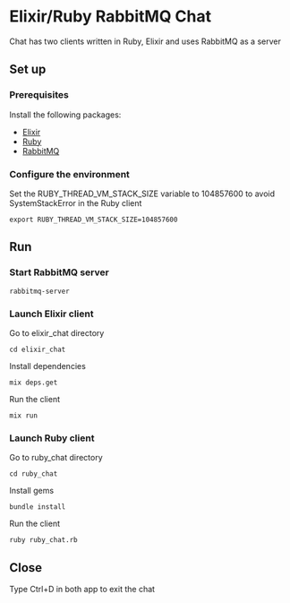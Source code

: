 # Elixir/Ruby RabbitMQ Chat
Chat has two clients written in Ruby, Elixir and uses RabbitMQ as a server

## Set up
### Prerequisites
Install the following packages:
* [Elixir](http://elixir-lang.org/install.html)
* [Ruby](https://www.ruby-lang.org/en/documentation/installation/)
* [RabbitMQ](https://www.rabbitmq.com/download.html)

### Configure the environment
Set the RUBY_THREAD_VM_STACK_SIZE variable to 104857600 to avoid SystemStackError in the Ruby client
```
export RUBY_THREAD_VM_STACK_SIZE=104857600
```
## Run
### Start RabbitMQ server
```
rabbitmq-server
```
### Launch Elixir client
Go to elixir_chat directory
```
cd elixir_chat
```
Install dependencies
```
mix deps.get
```
Run the client
```
mix run
```
### Launch Ruby client
Go to ruby_chat directory
```
cd ruby_chat
```
Install gems
```
bundle install
```
Run the client
```
ruby ruby_chat.rb
```
## Close
Type Ctrl+D in both app to exit the chat

